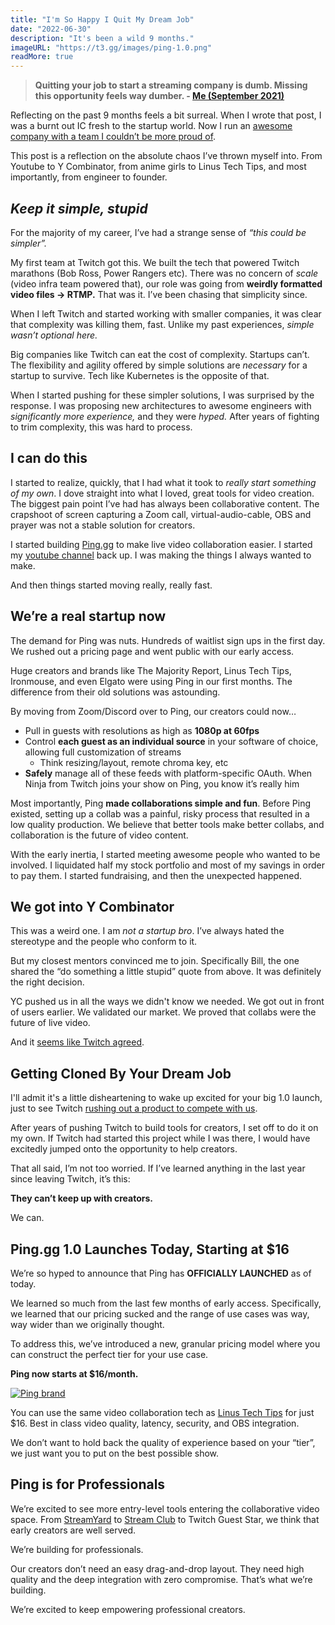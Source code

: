 ```yaml
---
title: "I'm So Happy I Quit My Dream Job"
date: "2022-06-30"
description: "It's been a wild 9 months."
imageURL: "https://t3.gg/images/ping-1.0.png"
readMore: true
---
```


> **Quitting your job to start a streaming company is dumb. Missing this opportunity feels way dumber. - [Me (September 2021)](https://t3.gg/blog/post/quitting)**

Reflecting on the past 9 months feels a bit surreal. When I wrote that post, I was a burnt out IC fresh to the startup world. Now I run an [awesome company with a team I couldn’t be more proud of](http://ping.gg/).

This post is a reflection on the absolute chaos I’ve thrown myself into. From Youtube to Y Combinator, from anime girls to Linus Tech Tips, and most importantly, from engineer to founder.

## _Keep it simple, stupid_

For the majority of my career, I’ve had a strange sense of _“this could be simpler”._

My first team at Twitch got this. We built the tech that powered Twitch marathons (Bob Ross, Power Rangers etc). There was no concern of _scale_ (video infra team powered that), our role was going from **weirdly formatted video files → RTMP.** That was it. I’ve been chasing that simplicity since.

When I left Twitch and started working with smaller companies, it was clear that complexity was killing them, fast. Unlike my past experiences, _simple wasn’t optional here._

Big companies like Twitch can eat the cost of complexity. Startups can’t. The flexibility and agility offered by simple solutions are _necessary_ for a startup to survive. Tech like Kubernetes is the opposite of that.

When I started pushing for these simpler solutions, I was surprised by the response. I was proposing new architectures to awesome engineers with _significantly more experience,_ and they were _hyped._ After years of fighting to trim complexity, this was hard to process.

## I can do this

I started to realize, quickly, that I had what it took to _really start something of my own_. I dove straight into what I loved, great tools for video creation. The biggest pain point I’ve had has always been collaborative content. The crapshoot of screen capturing a Zoom call, virtual-audio-cable, OBS and prayer was not a stable solution for creators.

I started building [Ping.gg](https://ping.gg) to make live video collaboration easier. I started my [youtube channel](https://www.youtube.com/c/theobrowne1017) back up. I was making the things I always wanted to make.

And then things started moving really, really fast.

## We’re a real startup now

The demand for Ping was nuts. Hundreds of waitlist sign ups in the first day. We rushed out a pricing page and went public with our early access.

Huge creators and brands like The Majority Report, Linus Tech Tips, Ironmouse, and even Elgato were using Ping in our first months. The difference from their old solutions was astounding.

By moving from Zoom/Discord over to Ping, our creators could now…

- Pull in guests with resolutions as high as **1080p at 60fps**
- Control **each guest as an individual source** in your software of choice, allowing full customization of streams
  - Think resizing/layout, remote chroma key, etc
- **Safely** manage all of these feeds with platform-specific OAuth. When Ninja from Twitch joins your show on Ping, you know it’s really him

Most importantly, Ping **made collaborations simple and fun**. Before Ping existed, setting up a collab was a painful, risky process that resulted in a low quality production. We believe that better tools make better collabs, and collaboration is the future of video content.

With the early inertia, I started meeting awesome people who wanted to be involved. I liquidated half my stock portfolio and most of my savings in order to pay them. I started fundraising, and then the unexpected happened.

## We got into Y Combinator

This was a weird one. I am _not a startup bro_. I’ve always hated the stereotype and the people who conform to it.

But my closest mentors convinced me to join. Specifically Bill, the one shared the “do something a little stupid” quote from above. It was definitely the right decision.

YC pushed us in all the ways we didn't know we needed. We got out in front of users earlier. We validated our market. We proved that collabs were the future of live video.

And it [seems like Twitch agreed](https://techcrunch.com/2022/06/30/twitch-guest-star).

## Getting Cloned By Your Dream Job

I'll admit it's a little disheartening to wake up excited for your big 1.0 launch, just to see Twitch [rushing out a product to compete with us](https://www.washingtonpost.com/video-games/2022/06/30/twitch-guest-star-just-chatting/).

After years of pushing Twitch to build tools for creators, I set off to do it on my own. If Twitch had started this project while I was there, I would have excitedly jumped onto the opportunity to help creators.

That all said, I’m not too worried. If I’ve learned anything in the last year since leaving Twitch, it’s this:

**They can’t keep up with creators.**

We can.

## Ping.gg 1.0 Launches Today, Starting at $16

We’re so hyped to announce that Ping has **OFFICIALLY LAUNCHED** as of today.

We learned so much from the last few months of early access. Specifically, we learned that our pricing sucked and the range of use cases was way, way wider than we originally thought.

To address this, we’ve introduced a new, granular pricing model where you can construct the perfect tier for your use case.

**Ping now starts at $16/month.**

<div style="display: flex; justify-content: center; align-items: center;"><a href="https://ping.gg" style="width: 100%; max-width: 40rem;"><img src="/images/ping-1.0.png" alt="Ping brand" /></a></div>

You can use the same video collaboration tech as [Linus Tech Tips](https://www.youtube.com/watch?v=5YBIr3j5B9w) for just $16. Best in class video quality, latency, security, and OBS integration.

We don’t want to hold back the quality of experience based on your “tier”, we just want you to put on the best possible show.

## Ping is for Professionals

We’re excited to see more entry-level tools entering the collaborative video space. From [StreamYard](https://streamyard.com/) to [Stream Club](https://www.stream.club/) to Twitch Guest Star, we think that early creators are well served.

We’re building for professionals.

Our creators don’t need an easy drag-and-drop layout. They need high quality and the deep integration with zero compromise. That’s what we’re building.

We’re excited to keep empowering professional creators.
